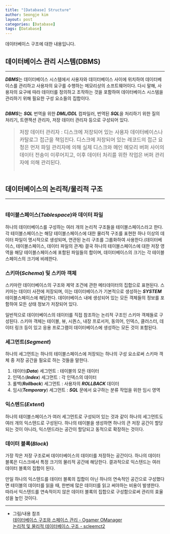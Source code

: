 ```yaml
---
title: "[Database] Structure"
author: Seongje kim
layout: post
categories: [Database]
tags: [Database]
---
```

<style>
    blockquote {
        font-size:12pt;
		padding-bottom:0.1px;
        margin-bottom:40px;
    }

	img {
		margin-left:15px;
		margin-right:30px;
		max-width:100%;
		heght:auto;
	}
</style>

데이터베이스 구조에 대한 내용입니다.

## 데이터베이스 관리 시스템(DBMS)
---

***DBMS***는 데이터베이스 시스템에서 사용자와 데이터베이스 사이에 위치하여 데이터베이스를 관리하고 사용자의 요구를 수행하는 메모리상의 소프트웨어이다.
다시 말해, 사용자의 요구에 따라 데이터를 정의하고 조작하는 것을 포함하여 데이터베이스 시스템을 관리하기 위해 필요한 구성 요소들의 집합이다.

<img src="{{ 'assets/images/db/db_structure_01.png' | relative_url }}" alt=""/>

***DBMS***는 ***SQL*** 번역을 위한 ***DML/DDL*** 컴파일러, 번역된 ***SQL***을 처리하기 위한 질의 처리기, 트랜잭션 관리자, 저장 데이터 관리자 등으로 구성되어 있다.

> 저장 데이터 관리자 : 디스크에 저장되어 있는 사용자 데이터베이스나 카탈로그 접근을 책임진다.
디스크에 저장되어 있는 레코드의 접근 요청은 먼저 파일 관리자에 의해 실제 디스크와 메인 메모리 버퍼 사이의 데이터 전송이 이루어지고, 이후 데이터 처리를 위한 작업은 버퍼 관리자에 의해 관리된다.

## 데이터베이스의 논리적/물리적 구조
---

<img src="{{ 'assets/images/db/db_structure_02.png' | relative_url }}" alt=""/>

### 테이블스페이스(***Tablespace***)와 데이터 파일  

하나의 데이터베이스를 구성하는 여러 개의 논리적 구조들을 테이블스페이스라고 한다.
각 테이블스페이스는 해당 테이블스페이스에 대한 물리적 구조를 표현한 하나 이상의 데이터 파일이 명시적으로 생성되며, 연관된 논리 구조를 그룹화하여 사용한다.(데이터베이스, 테이블스페이스, 데이터 파일의 관계)
결국 하나의 테이블스페이스에 대한 저장 영역을 해당 테이블스페이스에 포함된 파일들의 합이며, 데이터베이스의 크기는 각 테이블스페이스의 크기에 비례한다.

### 스키마(***Schema***) 및 스키마 객체  

스키마란 데이터베이스의 구조와 제약 조건에 관한 메타데이터의 집합으로 표현된다.
스키마는 데이터 사전에 저장되며, 이는 데이터베이스가 기본적으로 생성하는 ***SYSTEM*** 테이블스페이스에 해당한다.
데이터베이스 내에 생성되어 있는 모든 객체들의 정보를 포함하여 모든 상태 정보가 저장되어 있다.

일반적으로 데이터베이스의 데이터를 직접 참조하는 논리적 구조인 스키마 객체들로 구성된다.
스키마 객체는 테이블, 뷰, 시퀀스, 내장 프로서저, 동의어, 인덱스, 클러스터, 데이터 링크 등이 있고 응용 프로그램이 데이터베이스에 생성하는 모든 것이 포함된다.

### 세그먼트(***Segment***)  

하나의 세그먼트는 하나의 테이블스페이스에 저장되는 하나의 구성 요소로써 스키마 객체 중 저장 공간을 필요로 하는 것들을 말한다.

1. 데이터(***Data***) 세그먼트 : 테이블의 모든 데이터
2. 인덱스(***Index***) 세그먼트 : 각 인덱스의 데이터
3. 롤백(***Rollback***) 세그먼트 : 사용자의 ***ROLLBACK*** 데이터
4. 임시(***Temporary***) 세그먼트 : ***SQL*** 문에서 요구하는 분류 작업을 위한 임시 영역

### 익스텐드(***Extent***)  

하나의 테이블스페이스가 여러 세그먼트로 구성되어 있는 것과 같이 하나의 세그먼트도 여러 개의 익스텐드로 구성된다.
하나의 테이블을 생성하면 하나의 큰 저장 공간이 할당되는 것이 아니라, 익스텐드라는 공간이 할당되고 동적으로 확장하는 것이다.

### 데이터 블록(***Block***)  

가장 작은 저장 구조로써 데이터베이스의 데이터를 저장하는 공간이다.
하나의 데이터 블록은 디스크에서 특정 크기의 물리적 공간에 해당한다.
결과적으로 익스텐드는 여러 데이터 블록의 집합이 된다.

만일 하나의 익스텐드를 데이터 블록의 집합이 아닌 하나의 연속적인 공간으로 구성했다면 테이블의 데이터를 읽을 때, 한번에 많은 데이터를 읽고 써야하는 비용이 발생한다.
따라서 익스텐드를 연속적이지 않은 데이터 블록의 집합으로 구성함으로써 관리의 효율성을 높인 것이다.

***

- 그림/내용 참조  
[데이터베이스 구조와 스페이스 관리 - Ogamer OManager](https://gostart.tistory.com/161)  
[논리적 및 물리적 데이터베이스 구조 - scleemct2](https://m.blog.naver.com/PostView.nhn?blogId=scleemct2&logNo=40156717945&proxyReferer=https:%2F%2Fwww.google.com%2F)
